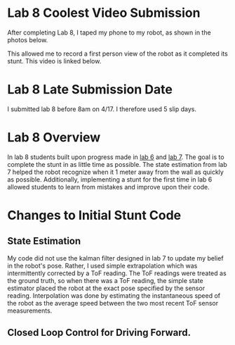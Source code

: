# Lab 8 Coolest Video Submission
After completing Lab 8, I taped my phone to my robot, as shown in the photos below. 

This allowed me to record a first person view of the robot as it completed its stunt. This video is linked below.

# Lab 8 Late Submission Date
I submitted lab 8 before 8am on 4/17. I therefore used 5 slip days.

# Lab 8 Overview
In lab 8 students built upon progress made in [lab 6](Lab6/lab8Writeup.html) and [lab 7](Lab7/lab8Writeup.html). The goal is to complete the stunt in as little time as possible. The state estimation from lab 7 helped the robot recognize when it 1 meter away from the wall as quickly as possible. Additionally, implementing a stunt for the first time in lab 6 allowed students to learn from mistakes and improve upon their code. 

# Changes to Initial Stunt Code

## State Estimation
My code did not use the kalman filter designed in lab 7 to update my belief in the robot's pose. Rather, I used simple extrapolation which was intermittently corrected by a ToF reading. The ToF readings were treated as the ground truth, so when there was a ToF reading, the simple state estimator placed the robot at the exact pose specified by the sensor reading. Interpolation was done by estimating the instantaneous speed of the robot as the average speed between the two most recent ToF sensor measurements. 

## Closed Loop Control for Driving Forward.



